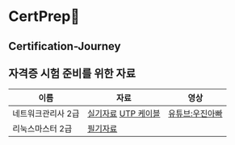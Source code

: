 # CertPrep🎫
Certification-Journey <br><br> 
자격증 시험 준비를 위한 자료
-------------------------
|이름|자료|영상|
|---|---|---|
|네트워크관리사 2급|[실기자료](https://drive.google.com/drive/folders/1ylv3HndZ80L3u2ERq-zh12pDY8dytxnd?usp=sharing)  [UTP 케이블](https://itstdy.tistory.com/200)|[유튜브:우진아빠](https://www.youtube.com/@tech-network)|
|리눅스마스터 2급|[필기자료](https://drive.google.com/drive/folders/16q-05RVcaGezsZLjQyW0rqFV2GbdQgVU?usp=sharing)|
